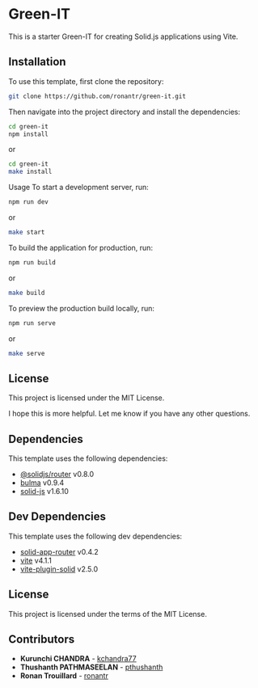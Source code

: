 # Green-IT

This is a starter Green-IT for creating Solid.js applications using Vite.

## Installation

To use this template, first clone the repository:

```sh
git clone https://github.com/ronantr/green-it.git
```
Then navigate into the project directory and install the dependencies:

```sh
cd green-it
npm install
```
or
```sh
cd green-it
make install
```
Usage
To start a development server, run:

```sh
npm run dev
```
or
```sh
make start
```

To build the application for production, run:

```sh
npm run build
```
or
```sh
make build
```
To preview the production build locally, run:

```sh
npm run serve
```
or
```sh
make serve
```

## License
This project is licensed under the MIT License.
 

I hope this is more helpful. Let me know if you have any other questions.


## Dependencies
This template uses the following dependencies:

- [@solidjs/router](https://www.npmjs.com/package/@solidjs/router) v0.8.0
- [bulma](https://www.npmjs.com/package/bulma) v0.9.4
- [solid-js](https://www.npmjs.com/package/solid-js) v1.6.10

## Dev Dependencies
This template uses the following dev dependencies:

- [solid-app-router](https://www.npmjs.com/package/solid-app-router) v0.4.2
- [vite](https://www.npmjs.com/package/vite) v4.1.1
- [vite-plugin-solid](https://www.npmjs.com/package/vite-plugin-solid) v2.5.0
## License
This project is licensed under the terms of the MIT License.



## Contributors

* **Kurunchi CHANDRA** - [kchandra77](https://github.com/kchandra77)
* **Thushanth PATHMASEELAN** - [pthushanth](https://github.com/pthushanth)
* **Ronan Trouillard** - [ronantr](https://github.com/ronantr)

